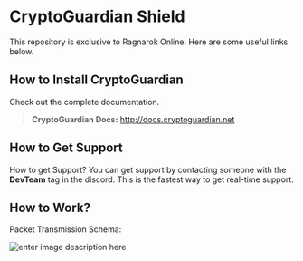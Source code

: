 # CryptoGuardian Shield

This repository is exclusive to Ragnarok Online. Here are some useful links below.

## How to Install CryptoGuardian
Check out the complete documentation.

> **CryptoGuardian Docs:** http://docs.cryptoguardian.net


## How to Get Support
How to get Support?
You can get support by contacting someone with the **DevTeam** tag in the discord. This is the fastest way to get real-time support.


## How to Work?

Packet Transmission Schema:

![enter image description here](https://image.prntscr.com/image/OGbL2IxeR_2EOCAl8HrLIQ.png)